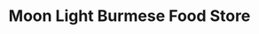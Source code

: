 ---
title: "Moon Light Burmese Food Store"
url: /utica/moon-light-burmese-food-store/
shop: Lebensmittel
---